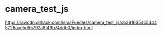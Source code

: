 # camera_test_js

https://rawcdn.githack.com/IsmaFuentes/camera_test_js/cb3816354c54445726aae5d55792a8f49b74ddb0/index.html
